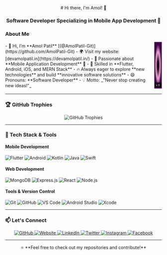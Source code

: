 

<div align="center">
  # Hi there, I'm Amol! 👋  
  
  <h3>Software Developer Specializing in Mobile App Development 🚀</h3>
</div>

### About Me  
<div style="display: flex; align-items: center; gap: 20px;">
  <div>
    - 👋 Hi, I’m **Amol Patil** [(@AmolPatil-Git)](https://github.com/AmolPatil-Git)  
    - 🌍 Visit my website: [devamolpatil.in](https://devamolpatil.in/)  
    - 👀 Passionate about **Mobile Application Development** 📱  
    - 🎯 Skilled in **Flutter, Android, iOS, and MERN Stack**  
    - 🔥 Always eager to explore **new technologies** and build **innovative software solutions**  
    - 😄 Pronouns: **Software Developer**  
    - 💡 Motto: _"Never stop creating new ideas!"_  
  </div>
  <div>
    <img src="./images/amol.gif" width="150" height="150" alt="Amol's Coding GIF">
  </div>
</div>

---

### 🏆 GitHub Trophies  
<div align="center">
  <img src="https://github-profile-trophy.vercel.app/?username=AmolPatil-Git&theme=onedark&margin-w=15&margin-h=15&no-frame=true" alt="GitHub Trophies">
</div>

---

### 🚀 Tech Stack & Tools  
#### Mobile Development  
![Flutter](https://img.shields.io/badge/Flutter-02569B?style=flat&logo=flutter&logoColor=white)
![Android](https://img.shields.io/badge/Android-3DDC84?style=flat&logo=android&logoColor=white)
![Kotlin](https://img.shields.io/badge/Kotlin-0095D5?style=flat&logo=kotlin&logoColor=white)
![Java](https://img.shields.io/badge/Java-007396?style=flat&logo=java&logoColor=white)
![Swift](https://img.shields.io/badge/Swift-FA7343?style=flat&logo=swift&logoColor=white)

#### Web Development  
![MongoDB](https://img.shields.io/badge/MongoDB-47A248?style=flat&logo=mongodb&logoColor=white)
![Express.js](https://img.shields.io/badge/Express.js-000000?style=flat&logo=express&logoColor=white)
![React](https://img.shields.io/badge/React-61DAFB?style=flat&logo=react&logoColor=black)
![Node.js](https://img.shields.io/badge/Node.js-339933?style=flat&logo=node.js&logoColor=white)

#### Tools & Version Control  
![Git](https://img.shields.io/badge/Git-F05032?style=flat&logo=git&logoColor=white)
![GitHub](https://img.shields.io/badge/GitHub-181717?style=flat&logo=github&logoColor=white)
![VS Code](https://img.shields.io/badge/VS_Code-007ACC?style=flat&logo=visual-studio-code&logoColor=white)
![Android Studio](https://img.shields.io/badge/Android_Studio-3DDC84?style=flat&logo=android-studio&logoColor=white)
![Xcode](https://img.shields.io/badge/Xcode-147EFB?style=flat&logo=xcode&logoColor=white)

---

### 📫 Let's Connect  
<div align="center">
  <a href="https://github.com/AmolPatil-Git">
    <img src="https://img.shields.io/badge/GitHub-@AmolPatil--Git-181717?style=flat&logo=github" alt="GitHub">
  </a>
  <a href="https://devamolpatil.in/">
    <img src="https://img.shields.io/badge/Website-Visit%20Now-orange?style=flat&logo=google-chrome" alt="Website">
  </a>
  <a href="https://www.linkedin.com/in/amol-patil-372641165/">
    <img src="https://img.shields.io/badge/LinkedIn-Amol%20Patil-blue?style=flat&logo=linkedin" alt="LinkedIn">
  </a>
  <a href="https://x.com/amol1781994">
    <img src="https://img.shields.io/badge/Twitter-@amol1781994-1DA1F2?style=flat&logo=twitter" alt="Twitter">
  </a>
  <a href="https://www.instagram.com/amol1781994/">
    <img src="https://img.shields.io/badge/Instagram-@amol1781994-E4405F?style=flat&logo=instagram" alt="Instagram">
  </a>
  <a href="https://www.facebook.com/profile.php?id=100008380546793">
    <img src="https://img.shields.io/badge/Facebook-Amol%20Patil-1877F2?style=flat&logo=facebook" alt="Facebook">
  </a>
</div>

---

<div align="center">
  ⭐ **Feel free to check out my repositories and contribute!**  
</div>
